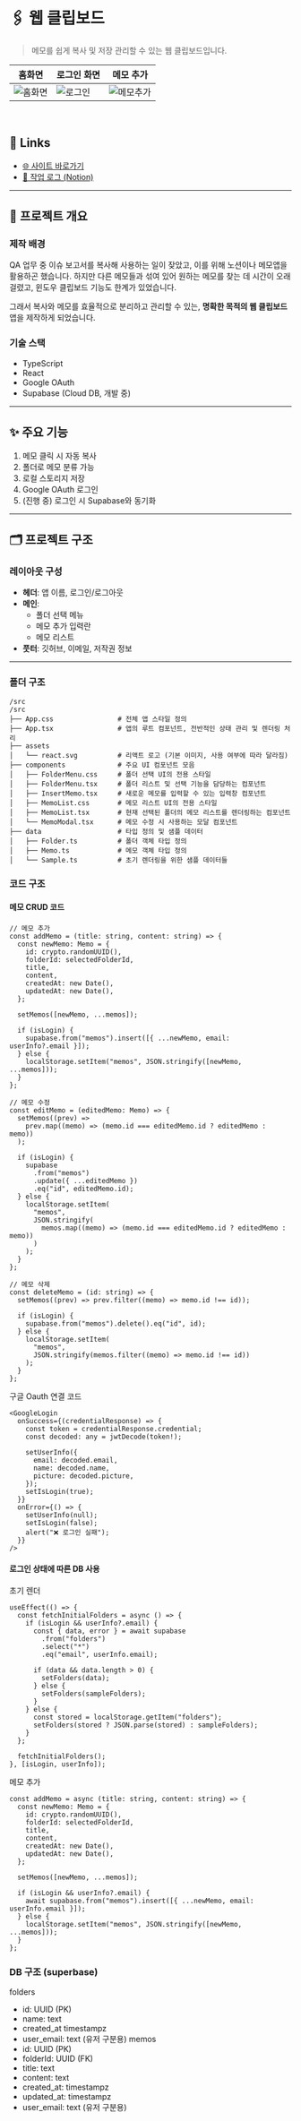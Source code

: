 # 🖇 웹 클립보드
> 메모를 쉽게 복사 및 저장 관리할 수 있는 웹 클립보드입니다.

홈화면 | 로그인 화면 | 메모 추가
--|--|--
![홈화면](./public/image2.png) | ![로그인](image.png) | ![메모추가](./public/image.png)

<br>

## 🔗 Links

- [🌐 사이트 바로가기](https://tony96kimsh.github.io/WebClipboard/)  
- [📘 작업 로그 (Notion)](https://stump-smartphone-024.notion.site/React-Oauth-Cloud-DB-1e7f398452c380489bf0dbc33195c385?pvs=4)

---

## 📌 프로젝트 개요

### 제작 배경

QA 업무 중 이슈 보고서를 복사해 사용하는 일이 잦았고, 이를 위해 노션이나 메모앱을 활용하곤 했습니다. 하지만 다른 메모들과 섞여 있어 원하는 메모를 찾는 데 시간이 오래 걸렸고, 윈도우 클립보드 기능도 한계가 있었습니다.

그래서 복사와 메모를 효율적으로 분리하고 관리할 수 있는, **명확한 목적의 웹 클립보드** 앱을 제작하게 되었습니다.

### 기술 스택

- TypeScript
- React
- Google OAuth
- Supabase (Cloud DB, 개발 중)

---

## ✨ 주요 기능

1. 메모 클릭 시 자동 복사
2. 폴더로 메모 분류 가능
3. 로컬 스토리지 저장
4. Google OAuth 로그인
5. (진행 중) 로그인 시 Supabase와 동기화

---

## 🗂 프로젝트 구조

### 레이아웃 구성

- **헤더**: 앱 이름, 로그인/로그아웃
- **메인**:
  - 폴더 선택 메뉴
  - 메모 추가 입력란
  - 메모 리스트
- **풋터**: 깃허브, 이메일, 저작권 정보

---

### 폴더 구조
```
/src
/src
├── App.css                # 전체 앱 스타일 정의
├── App.tsx                # 앱의 루트 컴포넌트, 전반적인 상태 관리 및 렌더링 처리
├── assets
│   └── react.svg          # 리액트 로고 (기본 이미지, 사용 여부에 따라 달라짐)
├── components             # 주요 UI 컴포넌트 모음
│   ├── FolderMenu.css     # 폴더 선택 UI의 전용 스타일
│   ├── FolderMenu.tsx     # 폴더 리스트 및 선택 기능을 담당하는 컴포넌트
│   ├── InsertMemo.tsx     # 새로운 메모를 입력할 수 있는 입력창 컴포넌트
│   ├── MemoList.css       # 메모 리스트 UI의 전용 스타일
│   ├── MemoList.tsx       # 현재 선택된 폴더의 메모 리스트를 렌더링하는 컴포넌트
│   └── MemoModal.tsx      # 메모 수정 시 사용하는 모달 컴포넌트
├── data                   # 타입 정의 및 샘플 데이터
│   ├── Folder.ts          # 폴더 객체 타입 정의
│   ├── Memo.ts            # 메모 객체 타입 정의
│   └── Sample.ts          # 초기 렌더링을 위한 샘플 데이터들
```
### 코드 구조

#### 메모 CRUD 코드

``` tsx
// 메모 추가
const addMemo = (title: string, content: string) => {
  const newMemo: Memo = {
    id: crypto.randomUUID(),
    folderId: selectedFolderId,
    title,
    content,
    createdAt: new Date(),
    updatedAt: new Date(),
  };

  setMemos([newMemo, ...memos]);

  if (isLogin) {
    supabase.from("memos").insert([{ ...newMemo, email: userInfo?.email }]);
  } else {
    localStorage.setItem("memos", JSON.stringify([newMemo, ...memos]));
  }
};

// 메모 수정
const editMemo = (editedMemo: Memo) => {
  setMemos((prev) =>
    prev.map((memo) => (memo.id === editedMemo.id ? editedMemo : memo))
  );

  if (isLogin) {
    supabase
      .from("memos")
      .update({ ...editedMemo })
      .eq("id", editedMemo.id);
  } else {
    localStorage.setItem(
      "memos",
      JSON.stringify(
        memos.map((memo) => (memo.id === editedMemo.id ? editedMemo : memo))
      )
    );
  }
};

// 메모 삭제
const deleteMemo = (id: string) => {
  setMemos((prev) => prev.filter((memo) => memo.id !== id));

  if (isLogin) {
    supabase.from("memos").delete().eq("id", id);
  } else {
    localStorage.setItem(
      "memos",
      JSON.stringify(memos.filter((memo) => memo.id !== id))
    );
  }
};
```

구글 Oauth 연결 코드
``` tsx
<GoogleLogin
  onSuccess={(credentialResponse) => {
    const token = credentialResponse.credential;
    const decoded: any = jwtDecode(token!);

    setUserInfo({
      email: decoded.email,
      name: decoded.name,
      picture: decoded.picture,
    });
    setIsLogin(true);
  }}
  onError={() => {
    setUserInfo(null);
    setIsLogin(false);
    alert("❌ 로그인 실패");
  }}
/>
```

#### 로그인 상태에 따른 DB 사용
초기 렌더
``` tsx
useEffect(() => {
  const fetchInitialFolders = async () => {
    if (isLogin && userInfo?.email) {
      const { data, error } = await supabase
        .from("folders")
        .select("*")
        .eq("email", userInfo.email);

      if (data && data.length > 0) {
        setFolders(data);
      } else {
        setFolders(sampleFolders);
      }
    } else {
      const stored = localStorage.getItem("folders");
      setFolders(stored ? JSON.parse(stored) : sampleFolders);
    }
  };

  fetchInitialFolders();
}, [isLogin, userInfo]);
```
메모 추가
``` tsx
const addMemo = async (title: string, content: string) => {
  const newMemo: Memo = {
    id: crypto.randomUUID(),
    folderId: selectedFolderId,
    title,
    content,
    createdAt: new Date(),
    updatedAt: new Date(),
  };

  setMemos([newMemo, ...memos]);

  if (isLogin && userInfo?.email) {
    await supabase.from("memos").insert([{ ...newMemo, email: userInfo.email }]);
  } else {
    localStorage.setItem("memos", JSON.stringify([newMemo, ...memos]));
  }
};
```

### DB 구조 (superbase)
folders
- id: UUID (PK)
- name: text
- created_at timestampz
- user_email: text (유저 구분용)
memos
- id: UUID (PK)
- folderId: UUID (FK)
- title: text
- content: text
- created_at: timestampz
- updated_at: timestampz
- user_email: text (유저 구분용)


